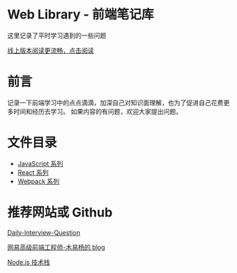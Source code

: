 # Web Library - 前端笔记库

这里记录了平时学习遇到的一些问题

[线上版本阅读更流畅，点击阅读](http://docs.htonlinezone.cn)

# 前言

记录一下前端学习中的点点滴滴，加深自己对知识面理解，也为了促进自己花费更多时间和经历去学习。
如果内容的有问题，欢迎大家提出问题。

# 文件目录

- [JavaScript 系列](./docs/front/JavaScript/README.md)
- [React 系列](./docs/front/React/README.md)
- [Webpack 系列](./docs/extends/Webpack/README.md)

# 推荐网站或 Github

[Daily-Interview-Question](https://github.com/Advanced-Frontend/Daily-Interview-Question)

[网易高级前端工程师-木易杨的 blog](https://github.com/yygmind/blog)

[Node.js 技术栈](https://www.nodejs.red)

